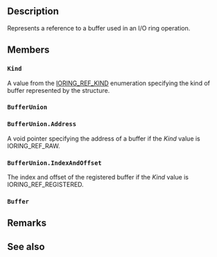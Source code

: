 ## Description

Represents a reference to a buffer used in an I/O ring operation.

## Members

### `Kind`

A value from the [IORING_REF_KIND](https://learn.microsoft.com/windows/win32/api/ioringapi/ne-ioringapi-ioring_ref_kind) enumeration specifying the kind of buffer represented by the structure.

### `BufferUnion`

### `BufferUnion.Address`

A void pointer specifying the address of a buffer if the *Kind* value is IORING_REF_RAW.

### `BufferUnion.IndexAndOffset`

The index and offset of the registered buffer if the *Kind* value is IORING_REF_REGISTERED.

### `Buffer`

## Remarks

## See also